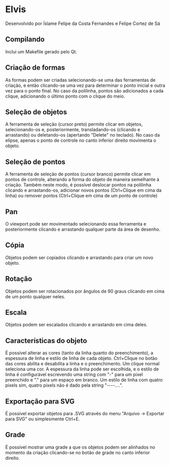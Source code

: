 Elvis
=====

Desenvolvido por Íslame Felipe da Costa Fernandes e Felipe Cortez de Sá

Compilando
----------
Inclui um Makefile gerado pelo Qt.

Criação de formas
-----------------
As formas podem ser criadas selecionando-se uma das ferramentas de criação, e
então clicando-se uma vez para determinar o ponto inicial e outra vez para o
ponto final. No caso da polilinha, pontos são adicionados a cada clique,
adicionando o último ponto com o clique do meio.

Seleção de objetos
------------------
A ferramenta de seleção (cursor preto) permite clicar em objetos,
selecionando-os e, posteriormente, transladando-os (clicando e arrastando) ou
deletando-os (apertando "Delete" no teclado). No caso da elipse, apenas o ponto
de controle no canto inferior direito movimenta o objeto.

Seleção de pontos
-----------------
A ferramenta de seleção de pontos (cursor branco) permite clicar em pontos de
controle, alterando a forma do objeto de maneira semelhante à criação. Também
neste modo, é possível deslocar pontos na polilinha clicando e arrastando-os,
adicionar novos pontos (Ctrl+Clique em cima da linha) ou remover pontos
(Ctrl+Clique em cima de um ponto de controle)

Pan
---
O viewport pode ser movimentado selecionando essa ferramenta e posteriormente
clicando e arrastando qualquer parte da área de desenho.

Cópia
-----
Objetos podem ser copiados clicando e arrastando para criar um novo objeto.

Rotação
-------
Objetos podem ser rotacionados por ângulos de 90 graus clicando em cima de um
ponto qualquer neles.

Escala
------
Objetos podem ser escalados clicando e arrastando em cima deles.

Características do objeto
-------------------------
É possível alterar as cores (tanto da linha quanto do preenchimento), a
espessura de linha e estilo de linha de cada objeto. Ctrl+Clique no botão das
cores abilita e desabilita a linha e o preenchimento. Um clique normal
seleciona uma cor. A espessura da linha pode ser escolhida, e o estilo de linha
é configurável escrevendo uma string com "-" para um pixel preenchido e "."
para um espaço em branco. Um estilo de linha com quatro pixels sim, quatro
pixels não é dado pela string "----....".

Exportação para SVG
-------------------
É possível exportar objetos para .SVG através do menu "Arquivo -> Exportar para
SVG" ou simplesmente Ctrl+E.

Grade
-----
É possível mostrar uma grade a que os objetos podem ser alinhados no momento da
criação clicando-se no botão de grade no canto inferior direito.
